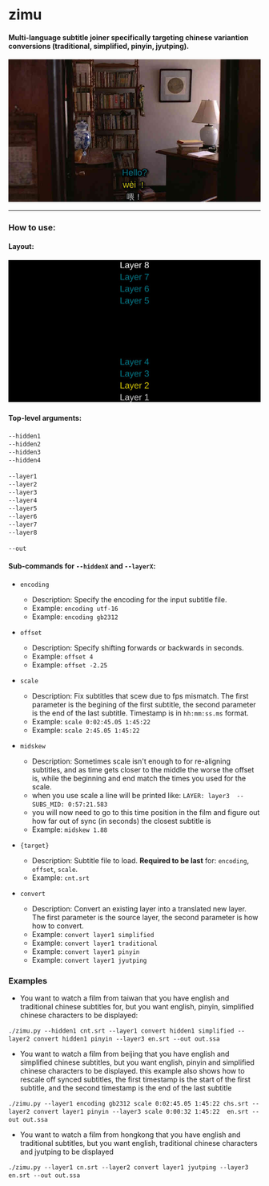 # zimu

#### Multi-language subtitle joiner specifically targeting chinese variantion conversions (traditional, simplified, pinyin, jyutping).

<p align="center"><img src=example.jpg /></p>

---

### How to use:

#### Layout:

<p align="center"><img src=layout.jpg /></p>

#### Top-level arguments:

```
--hidden1
--hidden2
--hidden3
--hidden4

--layer1
--layer2
--layer3
--layer4
--layer5
--layer6
--layer7
--layer8

--out
```

#### Sub-commands for `--hiddenX` and `--layerX`:


- `encoding`
  - Description: Specify the encoding for the input subtitle file.
  - Example: `encoding utf-16`
  - Example: `encoding gb2312`


- `offset`
  - Description: Specify shifting forwards or backwards in seconds.
  - Example: `offset 4`
  - Example: `offset -2.25`


- `scale`
  - Description: Fix subtitles that scew due to fps mismatch. The first parameter is the begining of the first subtitle, the second parameter is the end of the last subtitle. Timestamp is in `hh:mm:ss.ms` format.
  - Example: `scale 0:02:45.05 1:45:22`
  - Example: `scale 2:45.05 1:45:22`

- `midskew`
  - Description: Sometimes scale isn't enough to for re-aligning subtitles, and as time gets closer to the middle the worse the offset is, while the beginning and end match the times you used for the scale.
  - when you use scale a line will be printed like: `LAYER: layer3  --  SUBS_MID: 0:57:21.583`
  - you will now need to go to this time position in the film and figure out how far out of sync (in seconds) the closest subtitle is
  - Example: `midskew 1.88`


- `{target}`
  - Description: Subtitle file to load. **Required to be last** for: `encoding`, `offset`, `scale`.
  - Example: `cnt.srt`


- `convert`
  - Description: Convert an existing layer into a translated new layer. The first parameter is the source layer, the second parameter is how how to convert.
  - Example: `convert layer1 simplified`
  - Example: `convert layer1 traditional`
  - Example: `convert layer1 pinyin`
  - Example: `convert layer1 jyutping`




### Examples
- You want to watch a film from taiwan that you have english and traditional chinese subtitles for, but you want english, pinyin, simplified chinese characters to be displayed:

```
./zimu.py --hidden1 cnt.srt --layer1 convert hidden1 simplified --layer2 convert hidden1 pinyin --layer3 en.srt --out out.ssa

```

- You want to watch a film from beijing that you have english and simplified chinese subtitles, but you want english, pinyin and simplified chinese characters to be displayed. this example also shows how to rescale off synced subtitles, the first timestamp is the start of the first subtitle, and the second timestamp is the end of the last subtitle

```
./zimu.py --layer1 encoding gb2312 scale 0:02:45.05 1:45:22 chs.srt --layer2 convert layer1 pinyin --layer3 scale 0:00:32 1:45:22  en.srt --out out.ssa
```

- You want to watch a film from hongkong that you have english and traditional subtitles, but you want english, traditional chinese characters and jyutping to be displayed

```
./zimu.py --layer1 cn.srt --layer2 convert layer1 jyutping --layer3 en.srt --out out.ssa
```
